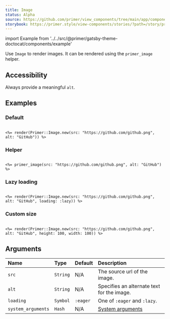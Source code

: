 ```yaml
---
title: Image
status: Alpha
source: https://github.com/primer/view_components/tree/main/app/components/primer/image.rb
storybook: https://primer.style/view-components/stories/?path=/story/primer-image-component
---
```


import Example from '../../src/@primer/gatsby-theme-doctocat/components/example'

<!-- Warning: AUTO-GENERATED file, do not edit. Add code comments to your Ruby instead <3 -->

Use `Image` to render images. It can be rendered using the `primer_image` helper.

## Accessibility

Always provide a meaningful `alt`.

## Examples

### Default

<Example src="<img src='https://github.com/github.png' alt='GitHub'></img>" />

```erb

<%= render(Primer::Image.new(src: "https://github.com/github.png", alt: "GitHub")) %>
```

### Helper

<Example src="<img src='https://github.com/github.png' alt='GitHub'></img>" />

```erb

<%= primer_image(src: "https://github.com/github.png", alt: "GitHub") %>
```

### Lazy loading

<Example src="<img src='https://github.com/github.png' alt='GitHub' loading='lazy'></img>" />

```erb

<%= render(Primer::Image.new(src: "https://github.com/github.png", alt: "GitHub", loading: :lazy)) %>
```

### Custom size

<Example src="<img src='https://github.com/github.png' alt='GitHub' height='100' width='100'></img>" />

```erb

<%= render(Primer::Image.new(src: "https://github.com/github.png", alt: "GitHub", height: 100, width: 100)) %>
```

## Arguments

| Name | Type | Default | Description |
| :- | :- | :- | :- |
| `src` | `String` | N/A | The source url of the image. |
| `alt` | `String` | N/A | Specifies an alternate text for the image. |
| `loading` | `Symbol` | `:eager` | One of `:eager` and `:lazy`. |
| `system_arguments` | `Hash` | N/A | [System arguments](/system-arguments) |
